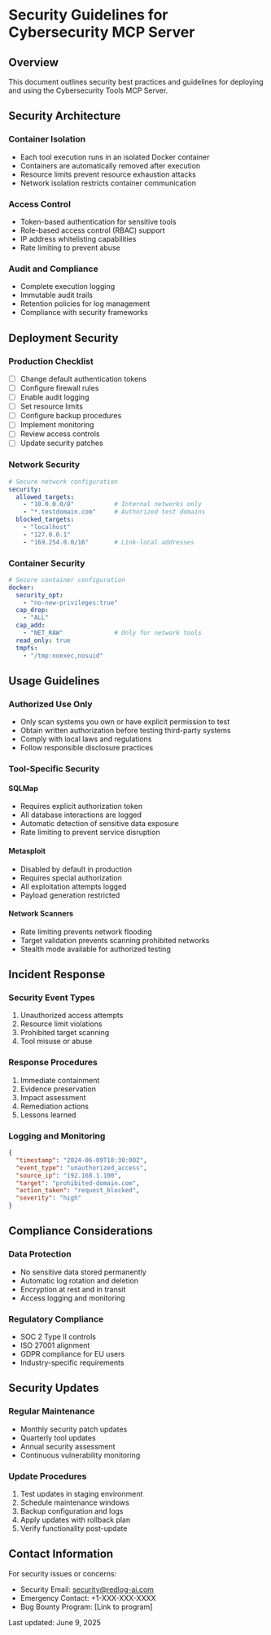 # Security Guidelines for Cybersecurity MCP Server

## Overview

This document outlines security best practices and guidelines for deploying and using the Cybersecurity Tools MCP Server.

## Security Architecture

### Container Isolation
- Each tool execution runs in an isolated Docker container
- Containers are automatically removed after execution
- Resource limits prevent resource exhaustion attacks
- Network isolation restricts container communication

### Access Control
- Token-based authentication for sensitive tools
- Role-based access control (RBAC) support
- IP address whitelisting capabilities
- Rate limiting to prevent abuse

### Audit and Compliance
- Complete execution logging
- Immutable audit trails
- Retention policies for log management
- Compliance with security frameworks

## Deployment Security

### Production Checklist

- [ ] Change default authentication tokens
- [ ] Configure firewall rules
- [ ] Enable audit logging
- [ ] Set resource limits
- [ ] Configure backup procedures
- [ ] Implement monitoring
- [ ] Review access controls
- [ ] Update security patches

### Network Security

```yaml
# Secure network configuration
security:
  allowed_targets:
    - "10.0.0.0/8"           # Internal networks only
    - "*.testdomain.com"     # Authorized test domains
  blocked_targets:
    - "localhost"
    - "127.0.0.1"
    - "169.254.0.0/16"       # Link-local addresses
```

### Container Security

```yaml
# Secure container configuration
docker:
  security_opt:
    - "no-new-privileges:true"
  cap_drop:
    - "ALL"
  cap_add:
    - "NET_RAW"              # Only for network tools
  read_only: true
  tmpfs:
    - "/tmp:noexec,nosuid"
```

## Usage Guidelines

### Authorized Use Only
- Only scan systems you own or have explicit permission to test
- Obtain written authorization before testing third-party systems
- Comply with local laws and regulations
- Follow responsible disclosure practices

### Tool-Specific Security

#### SQLMap
- Requires explicit authorization token
- All database interactions are logged
- Automatic detection of sensitive data exposure
- Rate limiting to prevent service disruption

#### Metasploit
- Disabled by default in production
- Requires special authorization
- All exploitation attempts logged
- Payload generation restricted

#### Network Scanners
- Rate limiting prevents network flooding
- Target validation prevents scanning prohibited networks
- Stealth mode available for authorized testing

## Incident Response

### Security Event Types
1. Unauthorized access attempts
2. Resource limit violations
3. Prohibited target scanning
4. Tool misuse or abuse

### Response Procedures
1. Immediate containment
2. Evidence preservation
3. Impact assessment
4. Remediation actions
5. Lessons learned

### Logging and Monitoring

```json
{
  "timestamp": "2024-06-09T10:30:00Z",
  "event_type": "unauthorized_access",
  "source_ip": "192.168.1.100",
  "target": "prohibited-domain.com",
  "action_taken": "request_blocked",
  "severity": "high"
}
```

## Compliance Considerations

### Data Protection
- No sensitive data stored permanently
- Automatic log rotation and deletion
- Encryption at rest and in transit
- Access logging and monitoring

### Regulatory Compliance
- SOC 2 Type II controls
- ISO 27001 alignment
- GDPR compliance for EU users
- Industry-specific requirements

## Security Updates

### Regular Maintenance
- Monthly security patch updates
- Quarterly tool updates
- Annual security assessment
- Continuous vulnerability monitoring

### Update Procedures
1. Test updates in staging environment
2. Schedule maintenance windows
3. Backup configuration and logs
4. Apply updates with rollback plan
5. Verify functionality post-update

## Contact Information

For security issues or concerns:
- Security Email: security@redlog-ai.com
- Emergency Contact: +1-XXX-XXX-XXXX
- Bug Bounty Program: [Link to program]

Last updated: June 9, 2025
